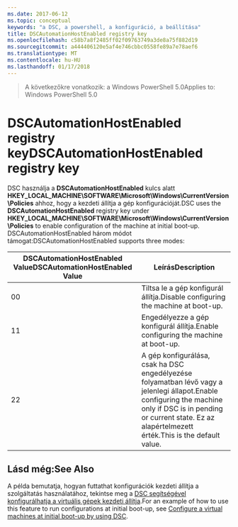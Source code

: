 ```yaml
---
ms.date: 2017-06-12
ms.topic: conceptual
keywords: "a DSC, a powershell, a konfiguráció, a beállítása"
title: DSCAutomationHostEnabled registry key
ms.openlocfilehash: c58b7a8f2485ff02f09763749a3de8a75f882d19
ms.sourcegitcommit: a444406120e5af4e746cbbc0558fe89a7e78aef6
ms.translationtype: MT
ms.contentlocale: hu-HU
ms.lasthandoff: 01/17/2018
---
```

><span data-ttu-id="76ce8-103">A következőkre vonatkozik: a Windows PowerShell 5.0</span><span class="sxs-lookup"><span data-stu-id="76ce8-103">Applies to: Windows PowerShell 5.0</span></span>

# <a name="dscautomationhostenabled-registry-key"></a><span data-ttu-id="76ce8-104">DSCAutomationHostEnabled registry key</span><span class="sxs-lookup"><span data-stu-id="76ce8-104">DSCAutomationHostEnabled registry key</span></span>

<span data-ttu-id="76ce8-105">DSC használja a **DSCAutomationHostEnabled** kulcs alatt **HKEY_LOCAL_MACHINE\SOFTWARE\Microsoft\Windows\CurrentVersion\Policies** ahhoz, hogy a kezdeti állítja a gép konfigurációját.</span><span class="sxs-lookup"><span data-stu-id="76ce8-105">DSC uses the **DSCAutomationHostEnabled** registry key under **HKEY_LOCAL_MACHINE\SOFTWARE\Microsoft\Windows\CurrentVersion\Policies** to enable configuration of the machine at initial boot-up.</span></span>
<span data-ttu-id="76ce8-106">DSCAutomationHostEnabled három módot támogat:</span><span class="sxs-lookup"><span data-stu-id="76ce8-106">DSCAutomationHostEnabled supports three modes:</span></span>

|  <span data-ttu-id="76ce8-107">DSCAutomationHostEnabled Value</span><span class="sxs-lookup"><span data-stu-id="76ce8-107">DSCAutomationHostEnabled Value</span></span>  |  <span data-ttu-id="76ce8-108">Leírás</span><span class="sxs-lookup"><span data-stu-id="76ce8-108">Description</span></span>   | 
|---|---| 
<span data-ttu-id="76ce8-109">0</span><span class="sxs-lookup"><span data-stu-id="76ce8-109">0</span></span> | <span data-ttu-id="76ce8-110">Tiltsa le a gép konfigurál állítja.</span><span class="sxs-lookup"><span data-stu-id="76ce8-110">Disable configuring the machine at boot-up.</span></span> |
<span data-ttu-id="76ce8-111">1</span><span class="sxs-lookup"><span data-stu-id="76ce8-111">1</span></span> | <span data-ttu-id="76ce8-112">Engedélyezze a gép konfigurál állítja.</span><span class="sxs-lookup"><span data-stu-id="76ce8-112">Enable configuring the machine at boot-up.</span></span> |
<span data-ttu-id="76ce8-113">2</span><span class="sxs-lookup"><span data-stu-id="76ce8-113">2</span></span> | <span data-ttu-id="76ce8-114">A gép konfigurálása, csak ha DSC engedélyezése folyamatban lévő vagy a jelenlegi állapot.</span><span class="sxs-lookup"><span data-stu-id="76ce8-114">Enable configuring the machine only if DSC is in pending or current state.</span></span> <span data-ttu-id="76ce8-115">Ez az alapértelmezett érték.</span><span class="sxs-lookup"><span data-stu-id="76ce8-115">This is the default value.</span></span> |

## <a name="see-also"></a><span data-ttu-id="76ce8-116">Lásd még:</span><span class="sxs-lookup"><span data-stu-id="76ce8-116">See Also</span></span>

<span data-ttu-id="76ce8-117">A példa bemutatja, hogyan futtathat konfigurációk kezdeti állítja a szolgáltatás használatához, tekintse meg a [DSC segítségével konfigurálhatja a virtuális gépek kezdeti állítja](bootstrapDsc.md).</span><span class="sxs-lookup"><span data-stu-id="76ce8-117">For an example of how to use this feature to run configurations at initial boot-up, see [Configure a virtual machines at initial boot-up by using DSC](bootstrapDsc.md).</span></span>



